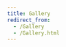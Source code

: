 ```yaml
---
title: Gallery 
redirect_from:
  - /Gallery
  - /Gallery.html
---
```




<!-- <table style="width:100%;border:0px;border-spacing:0px;border-collapse:separate;margin-right:auto;margin-left:auto;border: 0px solid black;background-color: #fff;border-color: white;">
	<tbody>
         <tr>
            <td style="padding:0px;text-align: center;margin-left: auto; margin-right: auto;border-color: white;background-color: #fff">
            	<big><strong>Graduation (July 2023)</strong>  </big>
             </td>   
    	</tr>
        <tr>
            <td style="padding:15px; width:100%: center; border-color: white;background-color: #fff">
            	<img src="assets/graduation.jpg" style="display: block; margin: auto;" width="50%">
            </td>
          </tr>
          <tr>
            <td style="padding:15px;width:25%;align-content: center; margin-left: auto; margin-right: auto;border-color: white;background-color: #fff">
            </td>
          </tr>
          <tr>
          	<td style="padding:0px;text-align: center;margin-left: auto; margin-right: auto;border-color: white;background-color: #fff">
            	<big><strong>JTG/IEEE ITSoc Summer School 2023</strong>  </big>
             </td> 
          </tr>
          <tr>
          	<td style="padding:15px;width:50%;align-content: center; margin-left: auto; margin-right: auto;border-color: white;background-color: #fff">
            	<img src="assets/jtg_1.jpg" style="display: block; margin: auto;" width="50%">
            </td>
          </tr>
          <tr>
          	 <td style="padding:15px;width:50%;align-content: center; margin-left: auto; margin-right: auto;border-color: white;background-color: #fff">
            	<img src="assets/jtg_2.jpg" style="display: block; margin: auto;" width="50%">
            </td>
        </tr>
          <tr>
          	<td style="padding:15px;width:100%;align-content: center; margin-left: auto; margin-right: auto;border-color: white;background-color: #fff">
            	<img src="assets/jtg_3.jpg" style="display: block; margin: auto;" width="50%">
            </td>
          </tr>

</tbody>
</table> -->


<!-- <html lang="en">
<head>
  <meta charset="UTF-8">
  <meta name="viewport" content="width=device-width, initial-scale=1.0">
  <title>Collapsible Image Gallery</title>
  <link rel="stylesheet" href="https://cdnjs.cloudflare.com/ajax/libs/fancybox/3.5.7/jquery.fancybox.min.css" />
  <script src="https://code.jquery.com/jquery-3.6.0.min.js"></script>
  <script src="https://cdnjs.cloudflare.com/ajax/libs/fancybox/3.5.7/jquery.fancybox.min.js"></script>
  <style>
    .gallery a {
      margin-left: 15px;
      margin-right: 15px;
    }

     details {
      margin-bottom: 10px;
      background-color: #fff;
    }

  </style>
</head>
<body>

<div class="gallery-container">
  <details>
    <summary>Graduation (July 2023)</summary>
    <div class="gallery">
      <a data-fancybox="category1" href="assets/graduation.jpg"><img src="assets/graduation.jpg" alt="Image 1" style="display: block; margin-left: 0px" width="75%"></a>
    </div>
  </details>

  <details>
    <summary>JTG/IEEE ITSoc Summer School 2023</summary>
    <div class="gallery">
      <a data-fancybox="category2" href="assets/jtg_1.jpg"><img src="assets/jtg_1.jpg" alt="Image 4" style="display: block; margin-left: 0px" width="75%"></a>
      <a data-fancybox="category2" href="assets/jtg_2.jpg"><img src="assets/jtg_2.jpg" alt="Image 5" style="display: block; margin-left: 0px" width="75%"></a>
      <a data-fancybox="category2" href="assets/jtg_3.jpg"><img src="assets/jtg_3.jpg" alt="Image 5" style="display: block; margin-left: 0px" width="75%"></a>
    </div>
  </details>

</div>

<script>
  $(document).ready(function() {
    $('[data-fancybox="category1"]').fancybox({
    });

    $('[data-fancybox="category2"]').fancybox({
    });

  });
</script>

</body>
</html> -->




<!-- <img src="assets/graduation.jpg" style="display: block; margin-left: 0px" width="50%"> -->





